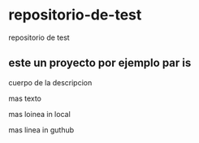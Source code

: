 # repositorio-de-test
repositorio de test

## este un proyecto por ejemplo par is
cuerpo de la descripcion

mas texto

mas loinea in local

mas linea in guthub 